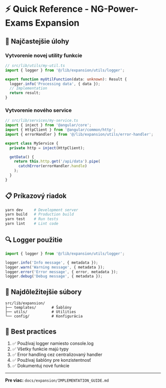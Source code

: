 # ⚡ Quick Reference - NG-Power-Exams Expansion

## 🎯 Najčastejšie úlohy

### Vytvorenie novej utility funkcie
```typescript
// src/lib/utils/my-util.ts
import { logger } from '@/lib/expansion/utils/logger';

export function myUtilFunction(data: unknown): Result {
  logger.info('Processing data', { data });
  // Implementation
  return result;
}
```

### Vytvorenie nového service
```typescript
// src/lib/services/my-service.ts
import { inject } from '@angular/core';
import { HttpClient } from '@angular/common/http';
import { errorHandler } from '@/lib/expansion/utils/error-handler';

export class MyService {
  private http = inject(HttpClient);

  getData() {
    return this.http.get('/api/data').pipe(
      catchError(errorHandler.handle)
    );
  }
}
```

## 📋 Príkazový riadok

```bash
yarn dev     # Development server
yarn build   # Production build
yarn test    # Run tests
yarn lint    # Lint code
```

## 🔍 Logger použitie

```typescript
import { logger } from '@/lib/expansion/utils/logger';

logger.info('Info message', { metadata });
logger.warn('Warning message', { metadata });
logger.error('Error message', { error, metadata });
logger.debug('Debug message', { metadata });
```

## 📁 Najdôležitejšie súbory

```
src/lib/expansion/
├── templates/       # Šablóny
├── utils/           # Utilities
└── config/          # Konfigurácia
```

## 🎯 Best practices

1. ✅ Používaj logger namiesto console.log
2. ✅ Všetky funkcie majú typy
3. ✅ Error handling cez centralizovaný handler
4. ✅ Používaj šablóny pre konzistentnosť
5. ✅ Dokumentuj nové funkcie

---

**Pre viac:** `docs/expansion/IMPLEMENTATION_GUIDE.md`
